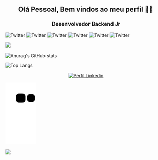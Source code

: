 <h2 align="center">Olá Pessoal, Bem vindos ao meu perfil 👋😀</h2>

<h3 align="center">Desenvolvedor Backend Jr </h3>

![Twitter](https://img.shields.io/twitter/url?color=%23007396&label=Java&logo=Java&logoColor=%23007396&style=flat-square&url=https%3A%2F%2Fsimpleicons.org%2Ficons%2Fjava.svg)    ![Twitter](https://img.shields.io/twitter/url?color=%23E34F26&label=Html5&logo=HTML5&logoColor=%23E34F26&style=flat-square&url=https%3A%2F%2Fsimpleicons.org%2Ficons%2Fhtml5.svg)    ![Twitter](https://img.shields.io/twitter/url?color=%231572B6&label=Css3&logo=CSS3&logoColor=%231572B6&style=flat-square&url=https%3A%2F%2Fsimpleicons.org%2Ficons%2Fcss3.svg)    ![Twitter](https://img.shields.io/twitter/url?color=%23F7DF1E&label=JavaScript&logo=JavaScript&logoColor=%23F7DF1E&style=flat-square&url=https%3A%2F%2Fsimpleicons.org%2Ficons%2Fjavascript.svg)    ![Twitter](https://img.shields.io/twitter/url?color=%23DD0031&label=Angular&logo=Angular&logoColor=%23DD0031&style=flat-square&url=https%3A%2F%2Fsimpleicons.org%2Ficons%2Fangular.svg)    ![Twitter](https://img.shields.io/twitter/url?color=%23239120&label=C%23&logo=C%20Sharp&logoColor=%23239120&style=flat-square&url=https%3A%2F%2Fsimpleicons.org%2Ficons%2Fcsharp.svg)

![](https://komarev.com/ghpvc/?username=LucasCicero)

![Anurag's GitHub stats](https://github-readme-stats.vercel.app/api?username=LucasCicero&show_icons=true&theme=dark)

![Top Langs](https://github-readme-stats.vercel.app/api/top-langs/?username=LucasCicero&layout=compact&theme=dark)



<p align="center">
  <a href="https://www.linkedin.com/in/lucas-cicero"><img src="https://cdn.jsdelivr.net/npm/simple-icons@3.0.1/icons/linkedin.svg" alt="Perfil Linkedin" height="20" width="20"/></a>
</p>

![Snake animation](https://github.com/LucasCicero/LucasCicero/blob/output/github-contribution-grid-snake.svg)

![](https://hit.yhype.me/github/profile?user_id=76116734)
<!--
**LucasCicero/LucasCicero** is a ✨ _special_ ✨ repository because its `README.md` (this file) appears on your GitHub profile.

Here are some ideas to get you started:

- 🔭 I’m currently working on ...
- 🌱 I’m currently learning ...
- 👯 I’m looking to collaborate on ...
- 🤔 I’m looking for help with ...
- 💬 Ask me about ...
- 📫 How to reach me: ...
- 😄 Pronouns: ...
- ⚡ Fun fact: ...
-->
